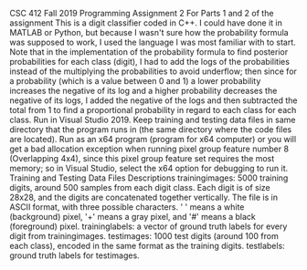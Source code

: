 CSC 412 Fall 2019 Programming Assignment 2 For Parts 1 and 2 of the assignment
This is a digit classifier coded in C++. I could have done it in MATLAB or Python, but because I wasn't sure how the probability formula was supposed to work, I used the language I was most familiar with to start. Note that in the implementation of the probability formula to find posterior probabilities for each class (digit), I had to add the logs of the probabilities instead of the multiplying the probabilities to avoid underflow; then since for a probability (which is a value between 0 and 1) a lower probability increases the negative of its log and a higher probability decreases the negative of its logs, I added the negative of the logs and then subtracted the total from 1 to find a proportional probability in regard to each class for each class.
Run in Visual Studio 2019. Keep training and testing data files in same directory that the program runs in (the same directory where the code files are located). Run as an x64 program (program for x64 computer) or you will get a bad allocation exception when running pixel group feature number 8 (Overlapping 4x4), since this pixel group feature set requires the most memory; so in Visual Studio, select the x64 option for debugging to run it.
Training and Testing Data Files Descriptions
trainingimages: 5000 training digits, around 500 samples from each digit class. Each digit is of size 28x28, and the digits are concatenated together vertically. The file is in ASCII format, with three possible characters. ' ' means a white (background) pixel, '+' means a gray pixel, and '#' means a black (foreground) pixel.
traininglabels: a vector of ground truth labels for every digit from trainingimages.
testimages: 1000 test digits (around 100 from each class), encoded in the same format as the training digits.
testlabels: ground truth labels for testimages.
